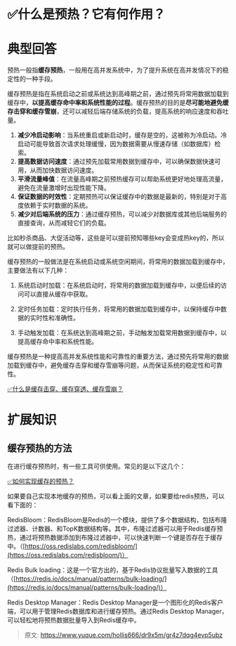 # ✅什么是预热？它有何作用？


# 典型回答

预热一般指**缓存预热**，一般用在高并发系统中，为了提升系统在高并发情况下的稳定性的一种手段。

缓存预热是指在系统启动之前或系统达到高峰期之前，通过预先将常用数据加载到缓存中，**以提高缓存命中率和系统性能的过程**。缓存预热的目的是**尽可能地避免缓存击穿和缓存雪崩**，还可以减轻后端存储系统的负载，提高系统的响应速度和吞吐量。

1. **减少冷启动影响**：当系统重启或新启动时，缓存是空的，这被称为冷启动。冷启动可能导致首次请求处理缓慢，因为数据需要从慢速存储（如数据库）检索。
2. **提高数据访问速度**：通过预先加载常用数据到缓存中，可以确保数据快速可用，从而加快数据访问速度。
3. **平滑流量峰值**：在流量高峰期之前预热缓存可以帮助系统更好地处理高流量，避免在流量激增时出现性能下降。
4. **保证数据的时效性**：定期预热可以保证缓存中的数据是最新的，特别是对于高度依赖于实时数据的系统。
5. **减少对后端系统的压力**：通过缓存预热，可以减少对数据库或其他后端服务的直接查询，从而减轻它们的负载。

比如秒杀商品、大促活动等，这些是可以提前预知哪些key会变成热key的，所以就可以做提前的预热。

缓存预热的一般做法是在系统启动或系统空闲期间，将常用的数据加载到缓存中，主要做法有以下几种：

1. 系统启动时加载：在系统启动时，将常用的数据加载到缓存中，以便后续的访问可以直接从缓存中获取。

2. 定时任务加载：定时执行任务，将常用的数据加载到缓存中，以保持缓存中数据的实时性和准确性。

3. 手动触发加载：在系统达到高峰期之前，手动触发加载常用数据到缓存中，以提高缓存命中率和系统性能。

缓存预热是一种提高高并发系统性能和可靠性的重要方法，通过预先将常用的数据加载到缓存中，避免缓存击穿和缓存雪崩等问题，从而保证系统的稳定性和可靠性。

[✅什么是缓存击穿、缓存穿透、缓存雪崩？](https://www.yuque.com/hollis666/dr9x5m/abfis3?view=doc_embed)


# 扩展知识

## 缓存预热的方法

在进行缓存预热时，有一些工具可供使用。常见的是以下这几个：

[✅如何实现缓存的预热？](https://www.yuque.com/hollis666/dr9x5m/lu2phlltfr1umdxw?view=doc_embed)

如果要自己实现本地缓存的预热，可以看上面的文章，如果要给redis预热，可以看下面的：

RedisBloom：RedisBloom是Redis的一个模块，提供了多个数据结构，包括布隆过滤器、计数器、和TopK数据结构等。其中，布隆过滤器可以用于Redis缓存预热，通过将预热数据添加到布隆过滤器中，可以快速判断一个键是否存在于缓存中。（[https://oss.redislabs.com/redisbloom/](https://oss.redislabs.com/redisbloom/)）

Redis Bulk loading：这是一个官方出的，基于Redis协议批量写入数据的工具（[https://redis.io/docs/manual/patterns/bulk-loading/](https://redis.io/docs/manual/patterns/bulk-loading/)）

Redis Desktop Manager：Redis Desktop Manager是一个图形化的Redis客户端，可以用于管理Redis数据库和进行缓存预热。通过Redis Desktop Manager，可以轻松地将预热数据批量导入到Redis缓存中。



> 原文: <https://www.yuque.com/hollis666/dr9x5m/gr4z7dqg4evp5ubz>